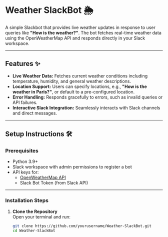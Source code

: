# Weather SlackBot 🌦️

A simple Slackbot that provides live weather updates in response to user queries like **"How is the weather?"**. The bot fetches real-time weather data using the OpenWeatherMap API and responds directly in your Slack workspace.

---

## Features ✨
- **Live Weather Data:** Fetches current weather conditions including temperature, humidity, and general weather descriptions.
- **Location Support:** Users can specify locations, e.g., **"How is the weather in Paris?"**, or default to a pre-configured location.
- **Error Handling:** Responds gracefully to errors, such as invalid queries or API failures.
- **Interactive Slack Integration:** Seamlessly interacts with Slack channels and direct messages.

---

## Setup Instructions 🛠️

### Prerequisites
- Python 3.9+
- Slack workspace with admin permissions to register a bot
- API keys for:
  - [OpenWeatherMap API](https://openweathermap.org/api)
  - Slack Bot Token (from Slack API)

---

### Installation Steps

1. **Clone the Repository**  
   Open your terminal and run:
   ```bash
   git clone https://github.com/yourusername/Weather-SlackBot.git
   cd Weather-SlackBot
